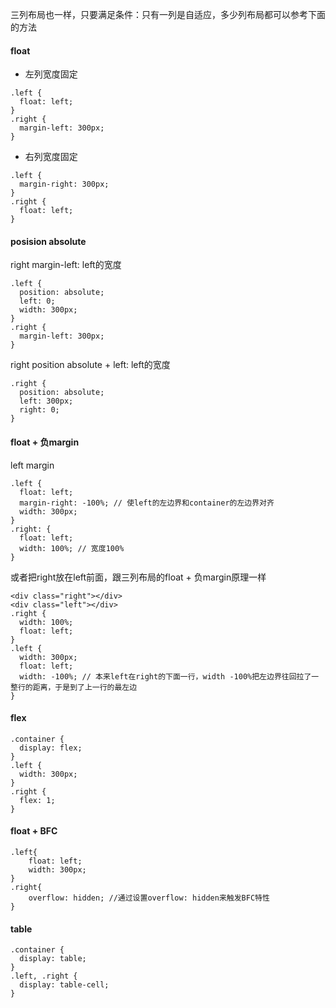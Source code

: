 三列布局也一样，只要满足条件：只有一列是自适应，多少列布局都可以参考下面的方法
#### float
- 左列宽度固定
```
.left {
  float: left;
}
.right {
  margin-left: 300px;
}
```
- 右列宽度固定
```
.left {
  margin-right: 300px;
}
.right {
  float: left;
}
```

#### posision absolute
right margin-left: left的宽度
```
.left {
  position: absolute;
  left: 0;
  width: 300px;
}
.right {
  margin-left: 300px;
}
```
right position absolute + left: left的宽度
```
.right {
  position: absolute;
  left: 300px;
  right: 0;
}
```

#### float + 负margin
left margin
```
.left {
  float: left;
  margin-right: -100%; // 使left的左边界和container的左边界对齐
  width: 300px;
}
.right: {
  float: left;
  width: 100%; // 宽度100%
}
```
或者把right放在left前面，跟三列布局的float + 负margin原理一样
```
<div class="right"></div>
<div class="left"></div>
.right {
  width: 100%;
  float: left;
}
.left {
  width: 300px;
  float: left;
  width: -100%; // 本来left在right的下面一行，width -100%把左边界往回拉了一整行的距离，于是到了上一行的最左边
}
```

#### flex
```
.container {
  display: flex;
}
.left {
  width: 300px;
}
.right {
  flex: 1;
}
```

#### float + BFC
```
.left{
    float: left;
    width: 300px;
}
.right{
    overflow: hidden; //通过设置overflow: hidden来触发BFC特性
}
```

#### table
```
.container {
  display: table;
}
.left, .right {
  display: table-cell;
}
```
